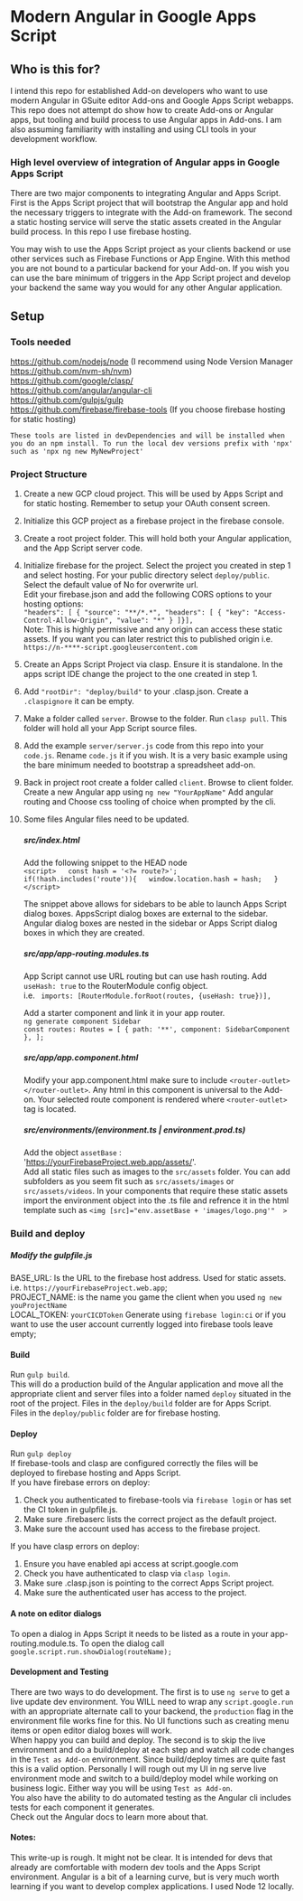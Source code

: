 # Modern Angular in Google Apps Script

## Who is this for?
I intend this repo for established Add-on developers who want to use modern Angular in GSuite editor Add-ons and Google 
Apps Script webapps. This repo does not attempt do show how to create Add-ons or Angular apps, but tooling and build process
to use Angular apps in Add-ons. I am also assuming familiarity with installing and using CLI tools in your development 
workflow. 

### High level overview of integration of Angular apps in Google Apps Script  
There are two major components to integrating Angular and Apps Script. First is the Apps Script project that will 
bootstrap the Angular app and hold the necessary triggers to integrate with the Add-on framework. The second a
static hosting service will serve the static assets created in the Angular build process.  In this repo I use firebase
hosting.  
  
You may wish to use the Apps Script project as your clients backend or use other services such as Firebase
Functions or App Engine.  With this method you are not bound to a particular backend for your Add-on. If you wish you
can use the bare minimum of triggers in the App Script project and develop your backend the same way you would for any
other Angular application.
## Setup
### Tools needed  

https://github.com/nodejs/node (I recommend using Node Version Manager https://github.com/nvm-sh/nvm)   
https://github.com/google/clasp/  
https://github.com/angular/angular-cli  
https://github.com/gulpjs/gulp  
https://github.com/firebase/firebase-tools (If you choose firebase hosting for static hosting)

`These tools are listed in devDependencies and will be installed when you do an npm install. To run the local dev
versions prefix with 'npx' such as 'npx ng new MyNewProject'`

### Project Structure  
1) Create a new GCP cloud project. This will be used by Apps Script and for static hosting.  Remember to setup your 
OAuth consent screen. 
2) Initialize this GCP project as a firebase project in the firebase console.    
3) Create a root project folder. This will hold both your Angular application, and the App Script server code.  
4) Initialize firebase for the project.  Select the project you created in step 1 and select hosting.  For your public
directory select `deploy/public`.  Select the default value of No for overwrite url.  
Edit your firebase.json and add the following CORS options to your hosting options:  
    `"headers": [ {
          "source": "**/*.*",
          "headers": [ {
            "key": "Access-Control-Allow-Origin",
            "value": "*"
          } ]}],`  
          Note: This is highly permissive and any origin can access these static assets.  If you want you can later 
          restrict this to published origin i.e. `https://n-****-script.googleusercontent.com`

5) Create an Apps Script Project via clasp. Ensure it is standalone. In the apps script IDE change the project to the 
one created in step 1.  
6) Add `"rootDir": "deploy/build"` to your .clasp.json. Create a `.claspignore` it can be empty. 
7) Make a folder called `server`.  Browse to the folder. Run `clasp pull`. This folder will hold all your App Script 
source files.
8) Add the example `server/server.js` code from this repo into your `code.js`. Rename `code.js` it if you wish. It is a very basic 
example using the bare minimum needed to bootstrap a spreadsheet add-on.  
9) Back in project root create a folder called `client`. Browse to client folder. Create a new Angular app using `ng new "YourAppName"`
 Add angular routing and Choose css tooling of choice when prompted by the cli.   
 10) Some files Angular files need to be updated. 
     ##### src/index.html  
     Add the following snippet to the HEAD node  
     `<script>  
          const hash = '<?= route?>';  
          if(!hash.includes('route')){  
            window.location.hash = hash;  
          }  
        </script>`  
        
       The snippet above allows for sidebars to be able to launch Apps Script dialog boxes. AppsScript dialog boxes are 
       external to the sidebar. Angular dialog boxes are nested in the sidebar or Apps Script dialog boxes in which they
        are created. 
      ##### src/app/app-routing.modules.ts  
      App Script cannot use URL routing but can use hash routing. Add `useHash: true` to the RouterModule config object.  
      i.e. ` imports: [RouterModule.forRoot(routes, {useHash: true})],`  
      
      Add a starter component and link it in your app router.   
      `ng generate component Sidebar`  
      `const routes: Routes = [
        { path: '**', component: SidebarComponent },
      ];`
      
     ##### src/app/app.component.html
        Modify your app.component.html make sure to include `<router-outlet></router-outlet>`. Any html in this component is 
universal to the Add-on. Your selected route component is rendered where `<router-outlet>` tag is located.  
  
     ##### src/environments/(environment.ts | environment.prod.ts)  
      Add the object  `assetBase` : 'https://yourFirebaseProject.web.app/assets/'.  
    Add all static files such as images to the `src/assets` folder. You can add subfolders as you seem fit 
    such as `src/assets/images` or `src/assets/videos`. In your components that require these static assets 
    import the environment object into the .ts file and refrence it in the html template such as `<img [src]="env.assetBase + 'images/logo.png'"  >` 
  

### Build and deploy
##### Modify the gulpfile.js
BASE_URL: Is the URL to the firebase host address. Used for static assets. i.e. `https://yourFirebaseProject.web.app`;  
PROJECT_NAME: is the name you game the client when you used `ng new youProjectName`  
LOCAL_TOKEN: `yourCICDToken`  Generate using `firebase login:ci` or if you want to use the user account currently
logged into firebase tools leave empty;  

#### Build
Run `gulp build`.  
This will do a production build of the Angular application and move all the appropriate client and server files into a
folder named `deploy` situated in the root of the project. Files in the `deploy/build` folder are for Apps Script.  
Files in the `deploy/public` folder are for firebase hosting.


#### Deploy
Run `gulp deploy`  
If firebase-tools and clasp are configured correctly the files will be deployed to firebase hosting and Apps Script.  
If you have firebase errors on deploy: 
1) Check you authenticated to firebase-tools via `firebase login` or has set the CI token in gulpfile.js.  
2) Make sure .firebaserc lists the correct project as the default project. 
3) Make sure the account used has access to the firebase project.  

If you have clasp errors on deploy:
1) Ensure you have enabled api access at script.google.com  
2) Check you have authenticated to clasp via `clasp login`.
3) Make sure .clasp.json is pointing to the correct Apps Script project.  
4) Make sure the authenticated user has access to the project.  

#### A note on editor dialogs
To open a dialog in Apps Script it needs to be listed as a route in your app-routing.module.ts.  To open the dialog call 
`google.script.run.showDialog(routeName);` 


#### Development and Testing
There are two ways to do development. The first is to use `ng serve` to get a live update dev environment. You WILL need
to wrap any `script.google.run` with an appropriate alternate call to your backend, the `production` flag in the 
environment file works fine for this. No UI functions such as creating menu items or open editor dialog boxes will work.  
When happy you can build and deploy. The second is to skip the live environment and do a build/deploy at each step and 
watch all code changes in the `Test as Add-on` environment. Since build/deploy times are quite fast this is a valid option.
Personally I will rough out my UI in ng serve live environment mode and switch to a build/deploy model while working on 
business logic. Either way you will be using `Test as Add-on`.   
You also have the ability to do automated testing as the Angular cli includes tests for each component it generates.  
Check out the Angular docs to learn more about that.

#### Notes:
This write-up is rough. It might not be clear. It is intended for devs that already are comfortable with modern dev tools and 
the Apps Script environment. Angular is a bit of a learning curve, but is very much worth learning
if you want to develop complex applications. I used Node 12 locally.

 
 
